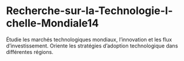 # Recherche-sur-la-Technologie-l-chelle-Mondiale14
Étudie les marchés technologiques mondiaux, l’innovation et les flux d’investissement. Oriente les stratégies d’adoption technologique dans différentes régions.
